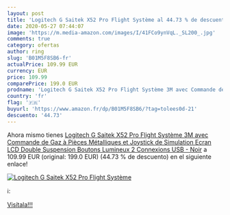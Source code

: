 ```yaml
---
layout: post
title: 'Logitech G Saitek X52 Pro Flight Système al 44.73 % de descuento'
date: 2020-05-27 07:44:07
image: 'https://m.media-amazon.com/images/I/41FCo9ynVqL._SL200_.jpg'
comments: true
category: ofertas
author: ring
slug: 'B01M5F8SB6-fr'
actualPrice: 109.99 EUR
currency: EUR
price: 109.99
comparePrice: 199.0 EUR
prodname: 'Logitech G Saitek X52 Pro Flight Système 3M avec Commande de Gaz à Pièces Métalliques et Joystick de Simulation  Ecran LCD  Double Suspension  Boutons Lumineux  2 Connexions USB - Noir'
country: 'fr'
flag: '🇫🇷'
buyurl: 'https://www.amazon.fr/dp/B01M5F8SB6/?tag=tolees0d-21'
descuento: '44.73'
---
```


Ahora mismo tienes [Logitech G Saitek X52 Pro Flight Système 3M avec Commande de Gaz à Pièces Métalliques et Joystick de Simulation  Ecran LCD  Double Suspension  Boutons Lumineux  2 Connexions USB - Noir](https://www.amazon.fr/dp/B01M5F8SB6/?tag=tolees0d-21) a 109.99 EUR (original: 199.0 EUR) (44.73 %  de descuento) en el siguiente enlace!

[![Logitech G Saitek X52 Pro Flight Système](https://m.media-amazon.com/images/I/41FCo9ynVqL._SL200_.jpg)](https://www.amazon.fr/dp/B01M5F8SB6/?tag=tolees0d-21)

ℹ️:


[Visítala!!!](https://www.amazon.fr/dp/B01M5F8SB6/?tag=tolees0d-21)
